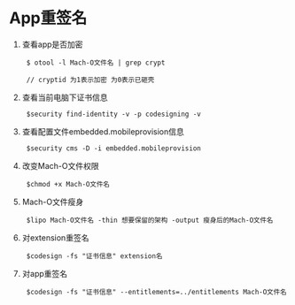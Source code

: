 # App重签名

1. 查看app是否加密

		$ otool -l Mach-O文件名 | grep crypt
		
		// cryptid 为1表示加密 为0表示已砸壳
  
2. 查看当前电脑下证书信息

		$security find-identity -v -p codesigning -v
		
3. 查看配置文件embedded.mobileprovision信息

		$security cms -D -i embedded.mobileprovision
		
4. 改变Mach-O文件权限

		$chmod +x Mach-O文件名
		
5. Mach-O文件瘦身

		$lipo Mach-O文件名 -thin 想要保留的架构 -output 瘦身后的Mach-O文件名
		
6. 对extension重签名

		$codesign -fs "证书信息" extension名
		
7. 对app重签名

		$codesign -fs "证书信息" --entitlements=../entitlements Mach-O文件名
		
